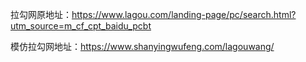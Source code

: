 拉勾网原地址：https://www.lagou.com/landing-page/pc/search.html?utm_source=m_cf_cpt_baidu_pcbt

模仿拉勾网地址：https://www.shanyingwufeng.com/lagouwang/
